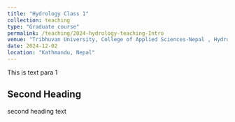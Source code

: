 ```yaml
---
title: "Hydrology Class 1"
collection: teaching
type: "Graduate course"
permalink: /teaching/2024-hydrology-teaching-Intro
venue: "Tribhuvan University, College of Applied Sciences-Nepal , Hydrology Department"
date: 2024-12-02
location: "Kathmandu, Nepal"
---
```



This is text para 1

## Second Heading

second heading text
